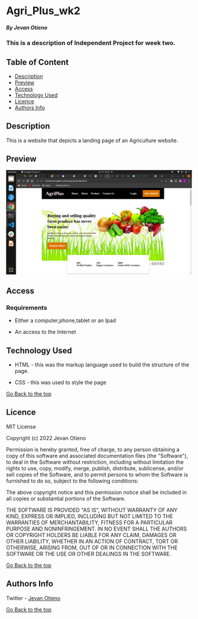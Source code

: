 # Agri_Plus_wk2

##### By Jevan Otieno 
### This is a description of Independent Project for week two.

## Table of Content

+ [Description](#description)
+ [Preview](#preview)
+ [Access](#access)
+ [Technology Used](#technology-used)
+ [Licence](#licence)
+ [Authors Info](#author-Info)

## Description
<p>This is  a website that depicts a landing page of an Agriculture website.</p>

## Preview
![Screenshot page](https://github.com/G-vans/Agri_Plus_wk2/blob/main/photos/Screenshot%20.png)

## Access

### Requirements

* Either a computer,phone,tablet or an Ipad

* An access to the Internet

## Technology Used
* HTML - this was the markup language used to build the structure of the page.

* CSS - this was used to style the page 

[Go Back to the top](#Agri_Plus_wk2)

## Licence

MIT License

Copyright (c) 2022 Jevan Otieno

Permission is hereby granted, free of charge, to any person obtaining a copy
of this software and associated documentation files (the "Software"), to deal
in the Software without restriction, including without limitation the rights
to use, copy, modify, merge, publish, distribute, sublicense, and/or sell
copies of the Software, and to permit persons to whom the Software is
furnished to do so, subject to the following conditions:

The above copyright notice and this permission notice shall be included in all
copies or substantial portions of the Software.

THE SOFTWARE IS PROVIDED "AS IS", WITHOUT WARRANTY OF ANY KIND, EXPRESS OR
IMPLIED, INCLUDING BUT NOT LIMITED TO THE WARRANTIES OF MERCHANTABILITY,
FITNESS FOR A PARTICULAR PURPOSE AND NONINFRINGEMENT. IN NO EVENT SHALL THE
AUTHORS OR COPYRIGHT HOLDERS BE LIABLE FOR ANY CLAIM, DAMAGES OR OTHER
LIABILITY, WHETHER IN AN ACTION OF CONTRACT, TORT OR OTHERWISE, ARISING FROM,
OUT OF OR IN CONNECTION WITH THE SOFTWARE OR THE USE OR OTHER DEALINGS IN THE
SOFTWARE.

[Go Back to the top](#Agri_Plus_wk2)

## Authors Info
Twitter - [Jevan Otieno](https://twitter.com/Oya_ni_gee)

[Go Back to the top](#Agri_Plus_wk2)
